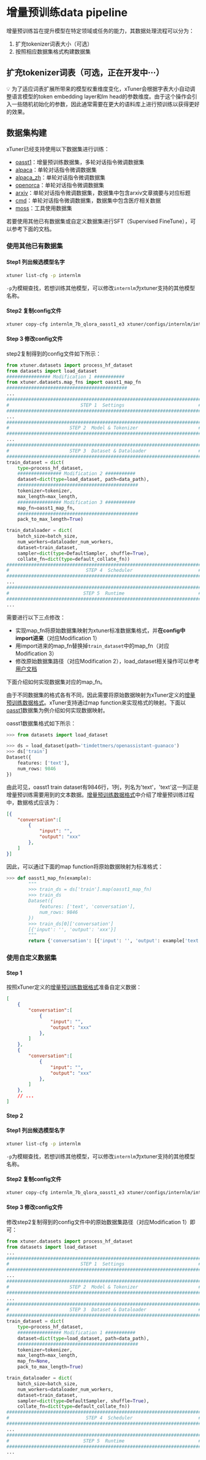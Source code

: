 # 增量预训练data pipeline

增量预训练旨在提升模型在特定领域或任务的能力，其数据处理流程可以分为：

1. 扩充tokenizer词表大小（可选）
2. 按照相应数据集格式构建数据集

## 扩充tokenizer词表（可选，正在开发中···）

💡 为了适应词表扩展所带来的模型权重维度变化，xTuner会根据字表大小自动调整语言模型的token embedding layer和lm head的参数维度。由于这个操作会引入一些随机初始化的参数，因此通常需要在更大的语料库上进行预训练以获得更好的效果。

## 数据集构建

xTuner已经支持使用以下数据集进行训练：

- [oasst1](https://huggingface.co/datasets/OpenAssistant/oasst1)：增量预训练数据集，多轮对话指令微调数据集
- [alpaca](https://huggingface.co/datasets/tatsu-lab/alpaca)：单轮对话指令微调数据集
- [alpaca_zh](https://huggingface.co/datasets/silk-road/alpaca-data-gpt4-chinese)：单轮对话指令微调数据集
- [openorca](https://huggingface.co/datasets/Open-Orca/OpenOrca)：单轮对话指令微调数据集
- [arxiv](https://kaggle.com/datasets/Cornell-University/arxiv)：单轮对话指令微调数据集，数据集中包含arxiv文章摘要与对应标题
- [cmd](https://github.com/Toyhom/Chinese-medical-dialogue-data/raw/master/Data_数据/)：单轮对话指令微调数据集，数据集中包含医疗相关数据
- [moss](https://huggingface.co/datasets/fnlp/moss-003-sft-data)：工具使用数据集

若要使用其他已有数据集或自定义数据集进行SFT（Supervised FineTune），可以参考下面的文档。

### 使用其他已有数据集

#### Step1 列出候选模型名字

```bash
xtuner list-cfg -p internlm
```

`-p`为模糊查找，若想训练其他模型，可以修改`internlm`为xtuner支持的其他模型名称。

#### Step2 复制config文件

```bash
xtuner copy-cfg internlm_7b_qlora_oasst1_e3 xtuner/configs/internlm/internlm_7b/
```

#### Step 3 修改config文件

step2复制得到的config文件如下所示：

```python
from xtuner.datasets import process_hf_dataset
from datasets import load_dataset
################ Modification 1 ###########
from xtuner.datasets.map_fns import oasst1_map_fn
############################################
...
#######################################################################
#                          STEP 1  Settings                           #
#######################################################################
...
#######################################################################
#                      STEP 2  Model & Tokenizer                      #
#######################################################################
...
#######################################################################
#                      STEP 3  Dataset & Dataloader                   #
#######################################################################
train_dataset = dict(
    type=process_hf_dataset,
    ################ Modification 2 ###########
    dataset=dict(type=load_dataset, path=data_path),
    ############################################
    tokenizer=tokenizer,
    max_length=max_length,
    ################ Modification 3 ###########
    map_fn=oasst1_map_fn,
    ############################################
    pack_to_max_length=True)

train_dataloader = dict(
    batch_size=batch_size,
    num_workers=dataloader_num_workers,
    dataset=train_dataset,
    sampler=dict(type=DefaultSampler, shuffle=True),
    collate_fn=dict(type=default_collate_fn))
#######################################################################
#                            STEP 4  Scheduler                        #
#######################################################################
...
#######################################################################
#                           STEP 5  Runtime                           #
#######################################################################
...
```

需要进行以下三点修改：

- 实现map_fn将原始数据集映射为xtuner标准数据集格式，并**在config中import进来**（对应Modification 1）
- 用import进来的map_fn替换掉`train_dataset`中的map_fn（对应Modification 3）
- 修改原始数据集路径（对应Modification 2），load_dataset相关操作可以参考[用户文档](https://huggingface.co/docs/datasets/loading)

下面介绍如何实现数据集对应的map_fn。

由于不同数据集的格式各有不同，因此需要将原始数据映射为xTuner定义的[增量预训练数据格式](./dataset_format.md##增量预训练数据集格式)。xTuner支持通过map function来实现格式的映射。下面以[oasst1](https://huggingface.co/datasets/OpenAssistant/oasst1)数据集为例介绍如何实现数据映射。

oasst1数据集格式如下所示：

```python
>>> from datasets import load_dataset

>>> ds = load_dataset(path='timdettmers/openassistant-guanaco')
>>> ds['train']
Dataset({
    features: ['text'],
    num_rows: 9846
})
```

由此可见，oasst1 train dataset有9846行，1列，列名为'text'，'text'这一列正是增量预训练需要用到的文本数据。[增量预训练数据格式](./dataset_format.md##增量预训练数据集格式)中介绍了增量预训练过程中，数据格式应该为：

```json
[{
    "conversation":[
        {
            "input": "",
            "output": "xxx"
        },
    ]
}]
```

因此，可以通过下面的map function将原始数据映射为标准格式：

```python
>>> def oasst1_map_fn(example):
        """
        >>> train_ds = ds['train'].map(oasst1_map_fn)
        >>> train_ds
        Dataset({
            features: ['text', 'conversation'],
            num_rows: 9846
        })
        >>> train_ds[0]['conversation']
        [{'input': '', 'output': 'xxx'}]
        """
        return {'conversation': [{'input': '', 'output': example['text']}]}

```

### 使用自定义数据集

#### Step 1

按照xTuner定义的[增量预训练数据格式](./dataset_format.md##增量预训练数据集格式)准备自定义数据：

```json
[
    {
        "conversation":[
            {
                "input": "",
                "output": "xxx"
            },
        ]
    },
    {
        "conversation":[
            {
                "input": "",
                "output": "xxx"
            },
        ]
    },
    // ...
]
```

#### Step 2

#### Step1 列出候选模型名字

```bash
xtuner list-cfg -p internlm
```

`-p`为模糊查找，若想训练其他模型，可以修改`internlm`为xtuner支持的其他模型名称。

#### Step2 复制config文件

```bash
xtuner copy-cfg internlm_7b_qlora_oasst1_e3 xtuner/configs/internlm/internlm_7b/
```

#### Step 3 修改config文件

修改step2复制得到的config文件中的原始数据集路径（对应Modification 1）即可：

```python
from xtuner.datasets import process_hf_dataset
from datasets import load_dataset
...
#######################################################################
#                          STEP 1  Settings                           #
#######################################################################
...
#######################################################################
#                      STEP 2  Model & Tokenizer                      #
#######################################################################
...
#######################################################################
#                      STEP 3  Dataset & Dataloader                   #
#######################################################################
train_dataset = dict(
    type=process_hf_dataset,
    ################ Modification 1 ###########
    dataset=dict(type=load_dataset, path=data_path),
    ############################################
    tokenizer=tokenizer,
    max_length=max_length,
    map_fn=None,
    pack_to_max_length=True)

train_dataloader = dict(
    batch_size=batch_size,
    num_workers=dataloader_num_workers,
    dataset=train_dataset,
    sampler=dict(type=DefaultSampler, shuffle=True),
    collate_fn=dict(type=default_collate_fn))
#######################################################################
#                            STEP 4  Scheduler                        #
#######################################################################
...
#######################################################################
#                           STEP 5  Runtime                           #
#######################################################################
...
```
